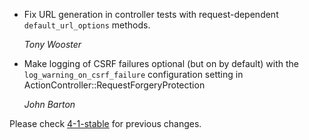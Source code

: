 *   Fix URL generation in controller tests with request-dependent
    `default_url_options` methods.

    *Tony Wooster*
*   Make logging of CSRF failures optional (but on by default) with the
    `log_warning_on_csrf_failure` configuration setting in
    ActionController::RequestForgeryProtection

    *John Barton*

Please check [4-1-stable](https://github.com/rails/rails/blob/4-1-stable/actionpack/CHANGELOG.md) for previous changes.
